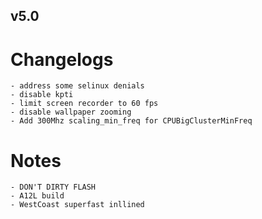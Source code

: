 ## v5.0

# Changelogs

```
- address some selinux denials
- disable kpti
- limit screen recorder to 60 fps
- disable wallpaper zooming 
- Add 300Mhz scaling_min_freq for CPUBigClusterMinFreq 
```

# Notes

```
- DON'T DIRTY FLASH
- A12L build
- WestCoast superfast inllined
```
